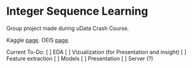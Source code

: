 # Integer Sequence Learning

Group project made during uData Crash Course.

Kaggle [page](https://www.kaggle.com/c/integer-sequence-learning/).
OEIS [page](https://oeis.org/).

Current To-Do:
[ ] EDA
[ ] Vizualization (for Presentation and insight)
[ ] Feature extraction
[ ] Models
[ ] Presentation
[ ] Server (?)
